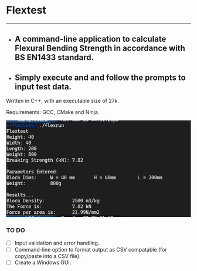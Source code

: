 # Flextest
___

* ## A command-line application to calculate Flexural Bending Strength in accordance with BS EN1433 standard.

* ## Simply execute and and follow the prompts to input test data.

Written in C++, with an executable size of 27k.

Requirements: GCC, CMake and Ninja.

![Example test run](/images/test-run.png)

### TO DO
- [ ] Input validation and error handling.
- [ ] Command-line option to format output as CSV compatable (for copy/paste into a CSV file).
- [ ] Create a Windows GUI.
